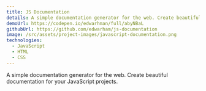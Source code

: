 ```yaml
---
title: JS Documentation
details: A simple documentation generator for the web. Create beautiful documentation for your JavaScript projects.
demoUrl: https://codepen.io/edwarhman/full/abyNBaL
githubUrl: https://github.com/edwarham/js-documentation
image: /src/assets/project-images/javascript-documentation.png
technologies:
  - JavaScript
  - HTML
  - CSS
---
```

A simple documentation generator for the web. Create beautiful documentation for your JavaScript projects.